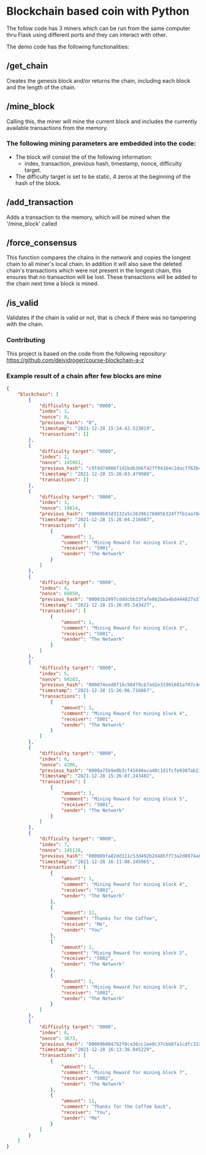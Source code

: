 # Blockchain based coin with Python
The follow code has 3 miners which can be run from the same computer thru Flask using different ports and they can interact with other.

The demo code has the following functionalities:

## /get_chain
Creates the genesis block and/or returns the chain, including each block and the length of the chain.

## /mine_block 
Calling this, the miner will mine the current block and includes the currently available transactions from the memory. 
### The following mining parameters are embedded into the code: 
* The block will consist the of the following information:
    * index, transaction, previous hash, timestamp, nonce, difficulty target.
* The difficulty target is set to be static, 4 zeros at the beginning of the hash of the block.

## /add_transaction 
Adds a transaction to the memory, which will be mined when the '/mine_block' called

## /force_consensus
This function compares the chains in the network and copies the longest chain to all miner's local chain. In addition it will also save the deleted chain's transactions which were not present in the longest chain, this ensures that no transaction will be lost. These transactions will be added to the chain next time a block is mined. 

## /is_valid
Validates if the chain is valid or not, that is check if there was no tampering with the chain. 

### Contributing
This project is based on the code from the following repository: https://github.com/deividroger/course-blockchain-a-z


### Example result of a chain after few blocks are mine 

```json
{
    "blockchain": [
        {
            "difficulty target": "0000",
            "index": 1,
            "nonce": 0,
            "previous_hash": "0",
            "timestamp": "2021-12-28 15:24:42.523019",
            "transactions": []
        },
        {
            "difficulty target": "0000",
            "index": 2,
            "nonce": 145061,
            "previous_hash": "c9fdd74086f1d1bdb366f427f94164c2dac7763b42a98b0dfeec687b728867e8",
            "timestamp": "2021-12-28 15:26:03.479988",
            "transactions": []
        },
        {
            "difficulty target": "0000",
            "index": 3,
            "nonce": 19814,
            "previous_hash": "00008b83d3132a5c26396176805b324f7fb1aa78439d7ea708b22bc008b9e881",
            "timestamp": "2021-12-28 15:26:04.216987",
            "transactions": [
                {
                    "amount": 1,
                    "comment": "Mining Reward for mining block 2",
                    "receiver": "5001",
                    "sender": "The Network"
                }
            ]
        },
        {
            "difficulty target": "0000",
            "index": 4,
            "nonce": 68850,
            "previous_hash": "00001b2097cdddcbb33fafe662bda4bd444827a373327c097688d88d088df638",
            "timestamp": "2021-12-28 15:26:05.543427",
            "transactions": [
                {
                    "amount": 1,
                    "comment": "Mining Reward for mining block 3",
                    "receiver": "5001",
                    "sender": "The Network"
                }
            ]
        },
        {
            "difficulty target": "0000",
            "index": 5,
            "nonce": 60183,
            "previous_hash": "000074eed8f16c98479cb7ad2e31901681a707c4d541a7ffc26a849f7852482e",
            "timestamp": "2021-12-28 15:26:06.716867",
            "transactions": [
                {
                    "amount": 1,
                    "comment": "Mining Reward for mining block 4",
                    "receiver": "5001",
                    "sender": "The Network"
                }
            ]
        },
        {
            "difficulty target": "0000",
            "index": 6,
            "nonce": 4206,
            "previous_hash": "0000a75b9e0b3cf41648eca40c1d1fcfe9307ab2121a92ed477e2557be4dac51",
            "timestamp": "2021-12-28 15:26:07.243402",
            "transactions": [
                {
                    "amount": 1,
                    "comment": "Mining Reward for mining block 5",
                    "receiver": "5001",
                    "sender": "The Network"
                }
            ]
        },
        {
            "difficulty target": "0000",
            "index": 7,
            "nonce": 145128,
            "previous_hash": "000089fa82dd111c53d492b2d485ff73a2d8974a6086c6c3b3dbf99370b31999",
            "timestamp": "2021-12-28 16:11:08.345965",
            "transactions": [
                {
                    "amount": 1,
                    "comment": "Mining Reward for mining block 4",
                    "receiver": "5002",
                    "sender": "The Network"
                },
                {
                    "amount": 12,
                    "comment": "Thanks for the Coffee",
                    "receiver": "Me",
                    "sender": "You"
                },
                {
                    "amount": 1,
                    "comment": "Mining Reward for mining block 2",
                    "receiver": "5002",
                    "sender": "The Network"
                },
                {
                    "amount": 1,
                    "comment": "Mining Reward for mining block 3",
                    "receiver": "5002",
                    "sender": "The Network"
                }
            ]
        },
        {
            "difficulty target": "0000",
            "index": 8,
            "nonce": 3673,
            "previous_hash": "00009b0047b2f0ca36cc1ee0c37cbb07a1cdfc32a866e200a70381e750fa1a61",
            "timestamp": "2021-12-28 16:13:36.045229",
            "transactions": [
                {
                    "amount": 1,
                    "comment": "Mining Reward for mining block 7",
                    "receiver": "5002",
                    "sender": "The Network"
                },
                {
                    "amount": 11,
                    "comment": "Thanks for the Coffee back",
                    "receiver": "You",
                    "sender": "Me"
                }
            ]
        }
    ]
}
```